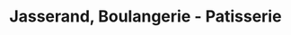 ---
title: "Jasserand, Boulangerie - Patisserie"
url: /thurins/jasserand-boulangerie-patisserie/
shop: boulangerie
---